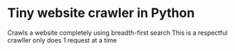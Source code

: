 # Tiny website crawler in Python
Crawls a website completely using breadth-first search
This is a respectful crawller only does 1 request at a time
